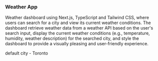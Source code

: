 ### Weather App

Weather dashboard using Next.js, TypeScript and Tailwind CSS, where users can search for a city and view its current weather conditions. The dashboard retrieve weather data from a weather API based on the user's search input, display the current weather conditions (e.g., temperature, humidity, weather description) for the searched city, and style the dashboard to provide a visually pleasing and user-friendly experience.

default city - Toronto